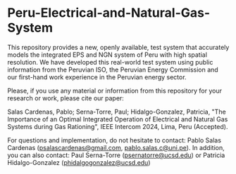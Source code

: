 # Peru-Electrical-and-Natural-Gas-System

This repository provides a new, openly available, test system that accurately models the integrated EPS and NGN system of Peru with high spatial resolution. We have developed this real-world test system using public information from the Peruvian ISO, the Peruvian Energy Commission and our first-hand work experience in the Peruvian energy sector. 

Please, if you use any material or information from this repository for your research or work, please cite our paper:

Salas Cardenas, Pablo; Serna-Torre, Paul; Hidalgo-Gonzalez, Patricia, "The Importance of an Optimal Integrated Operation of Electrical and Natural Gas Systems during Gas Rationing", IEEE Intercom 2024, Lima, Peru (Accepted).

For questions and implementation, do not hesitate to contact: Pablo Salas Cardenas (psalascardenas@gmail.com, pablo.salas.c@uni.pe). In addition, you can also contact: Paul Serna-Torre (psernatorre@ucsd.edu) or Patricia Hidalgo-Gonzalez (phidalgogonzalez@ucsd.edu)
